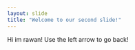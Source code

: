 ```yaml
---
layout: slide
title: "Welcome to our second slide!"
---
```

Hi im rawan!
Use the left arrow to go back!
